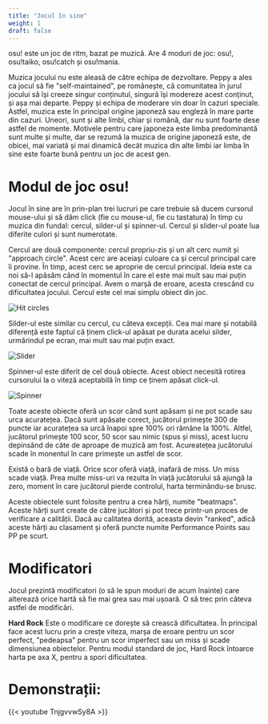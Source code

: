 ```yaml
---
title: "Jocul în sine"
weight: 1
draft: false
---
```


osu! este un joc de ritm, bazat pe muzică. Are 4 moduri de joc: osu!, osu!taiko, osu!catch și osu!mania. 

Muzica jocului nu este aleasă de către echipa de dezvoltare.
Peppy a ales ca jocul să fie "self-maintained", pe românește, că comunitatea în jurul jocului să își creeze singur conținutul, singură își modereze acest conținut, și așa mai departe.
Peppy și echipa de moderare vin doar în cazuri speciale.
Astfel, muzica este în principal origine japoneză sau engleză în mare parte din cazuri.
Uneori, sunt și alte limbi, chiar și română, dar nu sunt foarte dese astfel de momente. 
Motivele pentru care japoneza este limba predominantă sunt multe și multe, dar se rezumă la muzica de origine japoneză este, de obicei, mai variată și mai dinamică decât muzica din alte limbi iar limba în sine este foarte bună pentru un joc de acest gen.

# Modul de joc osu!

Jocul în sine are în prin-plan trei lucruri pe care trebuie să ducem cursorul mouse-ului și să dăm click (fie cu mouse-ul, fie cu tastatura) în timp cu muzica din fundal: cercul, silder-ul și spinner-ul. Cercul și slider-ul poate lua diferite culori și sunt numerotate. 

Cercul are două componente: cercul propriu-zis și un alt cerc numit și "approach circle". Acest cerc are aceiași culoare ca și cercul principal care îi provine. 
În timp, acest cerc se aproprie de cercul principal. 
Ideia este ca noi să-l apăsăm când în momentul în care el este mai mult sau mai puțin conectat de cercul principal. 
Avem o marșă de eroare, acesta crescând cu dificultatea jocului.
Cercul este cel mai simplu obiect din joc.

![Hit circles](/osu_hitcircles.jpg "Cercul")

Silder-ul este similar cu cercul, cu câteva excepții. 
Cea mai mare și notabilă diferență este faptul că ținem click-ul apăsat pe durata acelui silder, urmărindul pe ecran, mai mult sau mai puțin exact.

![Slider](/osu_slider.jpg "Slider-ul")

Spinner-ul este diferit de cel două obiecte. 
Acest obiect necesită rotirea cursorului la o viteză aceptabilă în timp ce ținem apăsat click-ul.

![Spinner](/osu_spinner.jpg "Spinner-ul")

Toate aceste obiecte oferă un scor când sunt apăsam și ne pot scade sau urca acuratețea.
Dacă sunt apăsate corect, jucătorul primește 300 de puncte iar acuratețea sa urcă înapoi spre 100% ori rămâne la 100%.
Altfel, jucătorul primește 100 scor, 50 scor sau nimic (spus și miss), acest lucru depinsând de câte de aproape de muzică am fost.
Acureatețea jucătorului scade în monentul în care primește un astfel de scor.

Există o bară de viață. Orice scor oferă viață, inafară de miss. Un miss scade viață. Prea multe miss-uri va rezulta în viață jucătorului să ajungă la zero, moment în care jucătorul pierde controlul, harta terminându-se brusc.

Aceste obiectele sunt folosite pentru a crea hărți, numite "beatmaps". 
Aceste hărți sunt create de către jucători și pot trece printr-un proces de verificare a calității. 
Dacă au calitatea dorită, aceasta devin "ranked", adică aceste hărți au clasament și oferă puncte numite Performance Points sau PP pe scurt.

# Modificatori 

Jocul prezintă modificatori (o să le spun moduri de acum înainte) care alterează orice hartă să fie mai grea sau mai ușoară. O să trec prin câteva astfel de modificări.

**Hard Rock**
Este o modificare ce dorește să crească dificultatea.
În principal face acest lucru prin a cresțe viteza, marșa de eroare pentru un scor perfect, "pedeapsa" pentru un scor imperfect sau un miss și scade dimensiunea obiectelor.
Pentru modul standard de joc, Hard Rock întoarce harta pe axa X, pentru a spori dificultatea.

# Demonstrații:

{{< youtube TnjgvvwSy8A >}}
